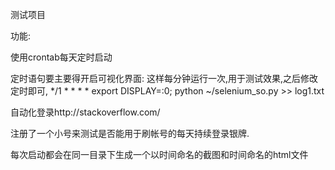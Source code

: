 测试项目

功能:

使用crontab每天定时启动

定时语句要主要得开启可视化界面:
这样每分钟运行一次,用于测试效果,之后修改定时即可,
 */1 * * * * export DISPLAY=:0; python ~/selenium_so.py >> log1.txt


自动化登录http://stackoverflow.com/


注册了一个小号来测试是否能用于刷帐号的每天持续登录银牌.

每次启动都会在同一目录下生成一个以时间命名的截图和时间命名的html文件




 
